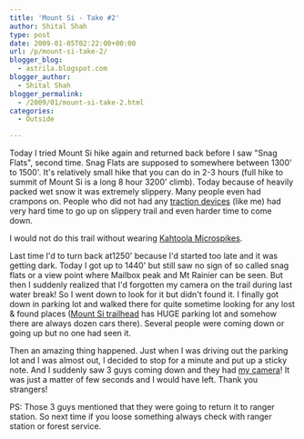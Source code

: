 ```yaml
---
title: 'Mount Si - Take #2'
author: Shital Shah
type: post
date: 2009-01-05T02:22:00+00:00
url: /p/mount-si-take-2/
blogger_blog:
  - astrila.blogspot.com
blogger_author:
  - Shital Shah
blogger_permalink:
  - /2009/01/mount-si-take-2.html
categories:
  - Outside

---
```

Today I tried Mount Si hike again and returned back before I saw "Snag Flats", second time. Snag Flats are supposed to somewhere between 1300' to 1500'. It's relatively small hike that you can do in 2-3 hours (full hike to summit of Mount Si is a long 8 hour 3200' climb). Today because of heavily packed wet snow it was extremely slippery. Many people even had crampons on. People who did not had any [traction devices][1] (like me) had very hard time to go up on slippery trail and even harder time to come down.

I would not do this trail without wearing [Kahtoola Microspikes][2].

Last time I'd to turn back at1250' because I'd started too late and it was getting dark. Today I got up to 1440' but still saw no sign of so called snag flats or a view point where Mailbox peak and Mt Rainier can be seen. But then I suddenly realized that I'd forgotten my camera on the trail during last water break! So I went down to look for it but didn't found it. I finally got down in parking lot and walked there for quite sometime looking for any lost & found places ([Mount Si trailhead][3] has HUGE parking lot and somehow there are always dozen cars there). Several people were coming down or going up but no one had seen it.

Then an amazing thing happened. Just when I was driving out the parking lot and I was almost out, I decided to stop for a minute and put up a sticky note. And I suddenly saw 3 guys coming down and they had [my camera][4]! It was just a matter of few seconds and I would have left. Thank you strangers!

PS: Those 3 guys mentioned that they were going to return it to ranger station. So next time if you loose something always check with ranger station or forest service.

 [1]: http://www.ems.com/catalog/subcategory_simple.jsp?FOLDER%3C%3Efolder_id=2534374302879862
 [2]: http://www.rei.com/product/774966
 [3]: http://maps.google.com/maps/ms?ie=UTF8&hl=en&msa=0&msid=104533212117189621673.00044d8c694b6da7eb931&ll=47.496618,-121.732464&spn=0.031315,0.090637&t=p&z=14
 [4]: http://www.kodak.com/eknec/PageQuerier.jhtml?pq-path=11592&pq-locale=en_US